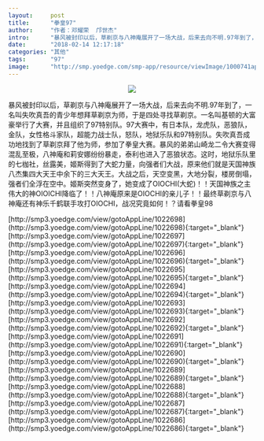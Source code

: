 ```yaml
---
layout:     post
title:      "拳皇97"
author:     "作者：邓耀荣  邝世杰"
intro:      "暴风被封印以后，草剃京与八神庵展开了一场大战，后来去向不明.97年到了，一名叫失吹真吾的青少年想拜草剃京为师，于是四处寻找草剃京。一名叫基顿的大富豪举行了大赛，并且组织了97特别队。97大赛中，有日本队，龙虎队，恶狼队，金队，女性格斗家队，超能力战士队，怒队，地狱乐队和97特别队。失吹真吾成功地找到了草剃京拜了他为师，参加了拳皇大赛。暴风的弟弟山崎龙二令大赛变得混乱至极，八神庵和莉安娜纷纷暴走，泰利也进入了恶狼状态。这时，地狱乐队里的七枷社，丝露美，姬斯得到了大蛇力量，向强者们大战，原来他们就是天国神族八杰集四大天王中余下的三大天王。大战之后，天空变黑，大地分裂，楼房倒塌，强者们全浮在空中。姬斯突然变身了，她变成了OIOCHI(大蛇)！！天国神族之主伟大的神OIOICHI降临了！！八神庵原来是OIOCHI的亲儿子！！最终草剃京与八神庵还有神乐千鹤联手攻打OIOCHI，战况究竟如何！？请看拳皇98"
date:       "2018-02-14 12:17:18"
categories: "其他"
tags:       "97"
image:      "http://smp.yoedge.com/smp-app/resource/viewImage/1000741appline.png"
---
```

<div style="text-align: center">
<p><img src="http://smp.yoedge.com/smp-app/resource/viewImage/1000741appline.png"/></p>
</div>
<p class="post-meta">
<span>暴风被封印以后，草剃京与八神庵展开了一场大战，后来去向不明.97年到了，一名叫失吹真吾的青少年想拜草剃京为师，于是四处寻找草剃京。一名叫基顿的大富豪举行了大赛，并且组织了97特别队。97大赛中，有日本队，龙虎队，恶狼队，金队，女性格斗家队，超能力战士队，怒队，地狱乐队和97特别队。失吹真吾成功地找到了草剃京拜了他为师，参加了拳皇大赛。暴风的弟弟山崎龙二令大赛变得混乱至极，八神庵和莉安娜纷纷暴走，泰利也进入了恶狼状态。这时，地狱乐队里的七枷社，丝露美，姬斯得到了大蛇力量，向强者们大战，原来他们就是天国神族八杰集四大天王中余下的三大天王。大战之后，天空变黑，大地分裂，楼房倒塌，强者们全浮在空中。姬斯突然变身了，她变成了OIOCHI(大蛇)！！天国神族之主伟大的神OIOICHI降临了！！八神庵原来是OIOCHI的亲儿子！！最终草剃京与八神庵还有神乐千鹤联手攻打OIOCHI，战况究竟如何！？请看拳皇98</span>
</p>
[http://smp3.yoedge.com/view/gotoAppLine/1022698](http://smp3.yoedge.com/view/gotoAppLine/1022698){:target="_blank"}
[http://smp3.yoedge.com/view/gotoAppLine/1022697](http://smp3.yoedge.com/view/gotoAppLine/1022697){:target="_blank"}
[http://smp3.yoedge.com/view/gotoAppLine/1022696](http://smp3.yoedge.com/view/gotoAppLine/1022696){:target="_blank"}
[http://smp3.yoedge.com/view/gotoAppLine/1022695](http://smp3.yoedge.com/view/gotoAppLine/1022695){:target="_blank"}
[http://smp3.yoedge.com/view/gotoAppLine/1022694](http://smp3.yoedge.com/view/gotoAppLine/1022694){:target="_blank"}
[http://smp3.yoedge.com/view/gotoAppLine/1022693](http://smp3.yoedge.com/view/gotoAppLine/1022693){:target="_blank"}
[http://smp3.yoedge.com/view/gotoAppLine/1022692](http://smp3.yoedge.com/view/gotoAppLine/1022692){:target="_blank"}
[http://smp3.yoedge.com/view/gotoAppLine/1022691](http://smp3.yoedge.com/view/gotoAppLine/1022691){:target="_blank"}
[http://smp3.yoedge.com/view/gotoAppLine/1022690](http://smp3.yoedge.com/view/gotoAppLine/1022690){:target="_blank"}
[http://smp3.yoedge.com/view/gotoAppLine/1022689](http://smp3.yoedge.com/view/gotoAppLine/1022689){:target="_blank"}
[http://smp3.yoedge.com/view/gotoAppLine/1022688](http://smp3.yoedge.com/view/gotoAppLine/1022688){:target="_blank"}
[http://smp3.yoedge.com/view/gotoAppLine/1022687](http://smp3.yoedge.com/view/gotoAppLine/1022687){:target="_blank"}
[http://smp3.yoedge.com/view/gotoAppLine/1022686](http://smp3.yoedge.com/view/gotoAppLine/1022686){:target="_blank"}


